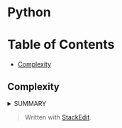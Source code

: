 # Python

# Table of Contents
* [Complexity](complexity)


## Complexity

<details><summary>SUMMARY</summary>
<p>
### Asymptopic Notation or Analysis
* Allows us to explain how an algorithm behaves as the input grows larger
* Two Parameters:
	* Time Complexity - How long an algorithm takes to run depending on it's input size (CPU or computing power)
	* Space Complexity - how much memory is required depending on the input size (RAM)
* 3 Forms: Big-O, Big-Θ , Big Ω


#### Notation

| Big Ω (Big-Omega) | Big-Θ (Big-Theta) | Big-O  |
|-------------------|----------------|-----------------------|
|lower bound (or best case senario)  |average case scenario |Upper bound (or worst case senario)  |
|![Big Omega](https://photos.app.goo.gl/vGpbwZHxWkUbbYydA)	|![Big Theta](https://photos.app.goo.gl/p6ZwQAKqDHGL99hN6)	|![Big-O](https://photos.app.goo.gl/6SU2ERVj1x9eAxNo8)	|


#### Calculating Complexity
(how long algorithm takes in terms of the size of it's input (time))
1. Different steps get added - Running time is the sumation of all fragments
2. Drop constants 
3.  Different inputs => diffferent variables 
![Example of Naming Variables for Big O](https://photos.google.com/album/AF1QipPfjm3PHBCiN_eT1T8CAOtzKh6txR99WmTXPr93/photo/AF1QipO6ti8ZlIrT-mqBlEtWesSHBGwYwH0puYWkqJxw)
4. Drop non-dominate terms 
Example: O(n<sup>2</sup>) > O(n)

Note: the specifics (processor, memory, 32/64 bit) of the machine are not considered

#### Order of Complexity
![Order of Complexity](https://photos.app.goo.gl/Cz5trQN5iHiCPpho7)


**Resources**
 [Big O Explained](https://www.youtube.com/watch?v=v4cd1O4zkGw)
 [Khans Academy](https://www.khanacademy.org/computing/computer-science/algorithms/asymptotic-notation/a/asymptotic-notation)

</p>
</details>

> Written with [StackEdit](https://stackedit.io/).
<!--stackedit_data:
eyJoaXN0b3J5IjpbLTEwODQ0NTczOTgsLTIwMDUzODM3MDksMT
U0MDAwMDY4NSwxMzkyMzQwOTk1LDIxMjA2MzUzNjYsLTE1MTM4
NDUyMDIsMTgwNDU0NDI3N119
-->